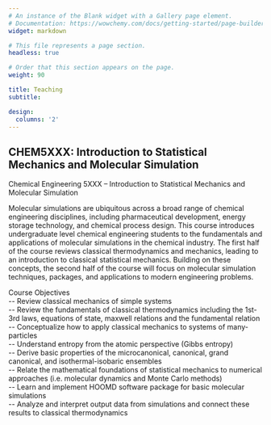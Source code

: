 ```yaml
---
# An instance of the Blank widget with a Gallery page element.
# Documentation: https://wowchemy.com/docs/getting-started/page-builder/
widget: markdown

# This file represents a page section.
headless: true

# Order that this section appears on the page.
weight: 90

title: Teaching
subtitle:

design:
  columns: '2'
---
```


## CHEM5XXX: Introduction to Statistical Mechanics and Molecular Simulation  

Chemical Engineering 5XXX – Introduction to Statistical Mechanics and Molecular Simulation 

Molecular simulations are ubiquitous across a broad range of chemical engineering disciplines, including pharmaceutical development, energy storage technology, and chemical process design. This course introduces undergraduate level chemical engineering students to the fundamentals and applications of molecular simulations in the chemical industry. The first half of the course reviews classical thermodynamics and mechanics, leading to an introduction to classical statistical mechanics. Building on these concepts, the second half of the course will focus on molecular simulation techniques, packages, and applications to modern engineering problems. 

Course Objectives <br>
-- Review classical mechanics of simple systems <br>
-- Review the fundamentals of classical thermodynamics including the 1st-3rd laws, equations of state, maxwell relations and the fundamental relation <br>
-- Conceptualize how to apply classical mechanics to systems of many-particles <br>
-- Understand entropy from the atomic perspective (Gibbs entropy)<br>
-- Derive basic properties of the microcanonical, canonical, grand canonical, and isothermal-isobaric ensembles <br>
-- Relate the mathematical foundations of statistical mechanics to numerical approaches (i.e. molecular dynamics and Monte Carlo methods) <br>
-- Learn and implement HOOMD software package for basic molecular simulations <br>
-- Analyze and interpret output data from simulations and connect these results to classical thermodynamics <br>



